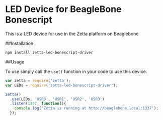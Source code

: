 # LED Device for BeagleBone Bonescript

This is a LED device for use in the Zetta platform on Beaglebone

##Installation

`npm install zetta-led-bonescript-driver`

##Usage

To use simply call the `use()` function in your code to use this device.

```javascript
var zetta = require('zetta');
var LEDs = require('zetta-led-bonescript-driver');

zetta()
  .use(LEDs, 'USR0', 'USR1', 'USR2', 'USR3')
  .listen(1337, function(){
    console.log('Zetta is running at http://beaglebone.local:1337');
  });
```
